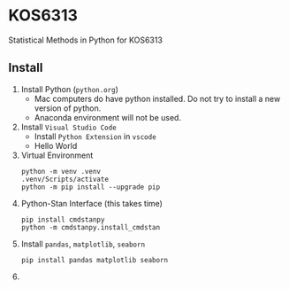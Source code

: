 # KOS6313
Statistical Methods in Python for KOS6313

## Install
1. Install Python (`python.org`)
   - Mac computers do have python installed. Do not try to install a new version of python.
   - Anaconda environment will not be used.
3. Install `Visual Studio Code`
   - Install `Python Extension` in `vscode`
   - Hello World
5. Virtual Environment
    ```
    python -m venv .venv
    .venv/Scripts/activate
    python -m pip install --upgrade pip
    ```
3. Python-Stan Interface (this takes time)
    ```
    pip install cmdstanpy
    python -m cmdstanpy.install_cmdstan
    ```
4. Install `pandas`, `matplotlib`, `seaborn`
    ```
    pip install pandas matplotlib seaborn
    ```
6. 

